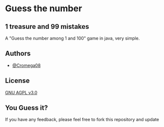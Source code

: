 # Guess the number

## 1 treasure and 99 mistakes

A "Guess the number among 1 and 100" game in java, very simple.

## Authors

- [@Cromega08](https://www.github.com/cromega08)

## License

[GNU AGPL v3.0](https://choosealicense.com/licenses/agpl-3.0/)

## You Guess it?

If you have any feedback, please feel free to fork this repository and update
